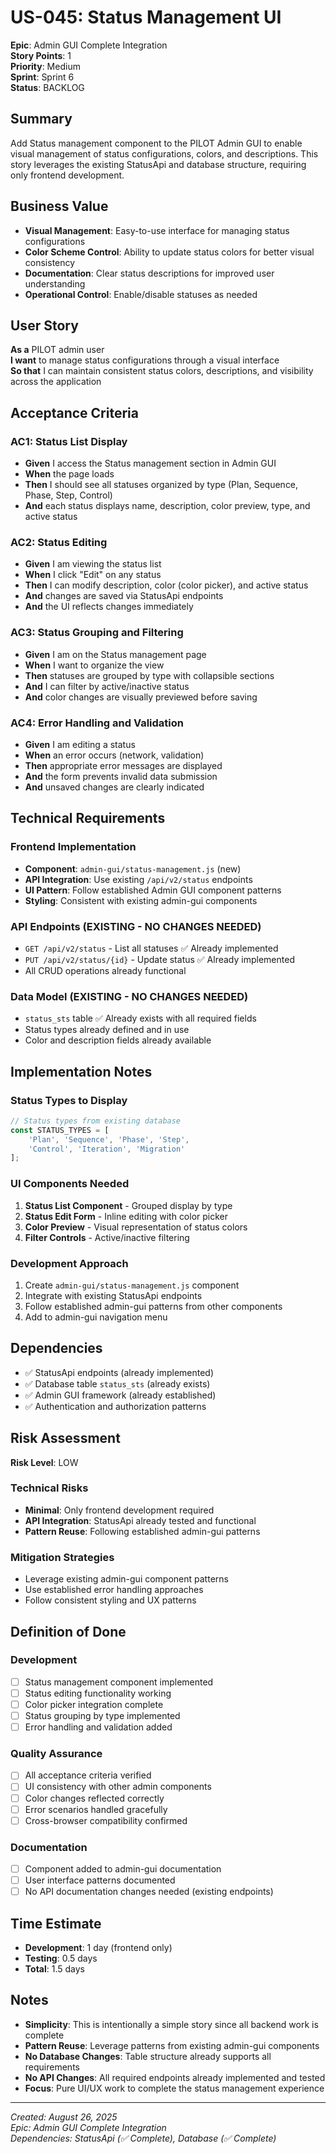 # US-045: Status Management UI

**Epic**: Admin GUI Complete Integration  
**Story Points**: 1  
**Priority**: Medium  
**Sprint**: Sprint 6  
**Status**: BACKLOG  

## Summary

Add Status management component to the PILOT Admin GUI to enable visual management of status configurations, colors, and descriptions. This story leverages the existing StatusApi and database structure, requiring only frontend development.

## Business Value

- **Visual Management**: Easy-to-use interface for managing status configurations
- **Color Scheme Control**: Ability to update status colors for better visual consistency
- **Documentation**: Clear status descriptions for improved user understanding
- **Operational Control**: Enable/disable statuses as needed

## User Story

**As a** PILOT admin user  
**I want** to manage status configurations through a visual interface  
**So that** I can maintain consistent status colors, descriptions, and visibility across the application

## Acceptance Criteria

### AC1: Status List Display
- **Given** I access the Status management section in Admin GUI
- **When** the page loads
- **Then** I should see all statuses organized by type (Plan, Sequence, Phase, Step, Control)
- **And** each status displays name, description, color preview, type, and active status

### AC2: Status Editing
- **Given** I am viewing the status list
- **When** I click "Edit" on any status
- **Then** I can modify description, color (color picker), and active status
- **And** changes are saved via StatusApi endpoints
- **And** the UI reflects changes immediately

### AC3: Status Grouping and Filtering
- **Given** I am on the Status management page
- **When** I want to organize the view
- **Then** statuses are grouped by type with collapsible sections
- **And** I can filter by active/inactive status
- **And** color changes are visually previewed before saving

### AC4: Error Handling and Validation
- **Given** I am editing a status
- **When** an error occurs (network, validation)
- **Then** appropriate error messages are displayed
- **And** the form prevents invalid data submission
- **And** unsaved changes are clearly indicated

## Technical Requirements

### Frontend Implementation
- **Component**: `admin-gui/status-management.js` (new)
- **API Integration**: Use existing `/api/v2/status` endpoints
- **UI Pattern**: Follow established Admin GUI component patterns
- **Styling**: Consistent with existing admin-gui components

### API Endpoints (EXISTING - NO CHANGES NEEDED)
- `GET /api/v2/status` - List all statuses ✅ Already implemented
- `PUT /api/v2/status/{id}` - Update status ✅ Already implemented
- All CRUD operations already functional

### Data Model (EXISTING - NO CHANGES NEEDED)
- `status_sts` table ✅ Already exists with all required fields
- Status types already defined and in use
- Color and description fields already available

## Implementation Notes

### Status Types to Display
```javascript
// Status types from existing database
const STATUS_TYPES = [
    'Plan', 'Sequence', 'Phase', 'Step', 
    'Control', 'Iteration', 'Migration'
];
```

### UI Components Needed
1. **Status List Component** - Grouped display by type
2. **Status Edit Form** - Inline editing with color picker
3. **Color Preview** - Visual representation of status colors
4. **Filter Controls** - Active/inactive filtering

### Development Approach
1. Create `admin-gui/status-management.js` component
2. Integrate with existing StatusApi endpoints
3. Follow established admin-gui patterns from other components
4. Add to admin-gui navigation menu

## Dependencies

- ✅ StatusApi endpoints (already implemented)
- ✅ Database table `status_sts` (already exists)
- ✅ Admin GUI framework (already established)
- ✅ Authentication and authorization patterns

## Risk Assessment

**Risk Level**: LOW

### Technical Risks
- **Minimal**: Only frontend development required
- **API Integration**: StatusApi already tested and functional
- **Pattern Reuse**: Following established admin-gui patterns

### Mitigation Strategies
- Leverage existing admin-gui component patterns
- Use established error handling approaches
- Follow consistent styling and UX patterns

## Definition of Done

### Development
- [ ] Status management component implemented
- [ ] Status editing functionality working
- [ ] Color picker integration complete
- [ ] Status grouping by type implemented
- [ ] Error handling and validation added

### Quality Assurance
- [ ] All acceptance criteria verified
- [ ] UI consistency with other admin components
- [ ] Color changes reflected correctly
- [ ] Error scenarios handled gracefully
- [ ] Cross-browser compatibility confirmed

### Documentation
- [ ] Component added to admin-gui documentation
- [ ] User interface patterns documented
- [ ] No API documentation changes needed (existing endpoints)

## Time Estimate

- **Development**: 1 day (frontend only)
- **Testing**: 0.5 days
- **Total**: 1.5 days

## Notes

- **Simplicity**: This is intentionally a simple story since all backend work is complete
- **Pattern Reuse**: Leverage patterns from existing admin-gui components
- **No Database Changes**: Table structure already supports all requirements
- **No API Changes**: All required endpoints already implemented and tested
- **Focus**: Pure UI/UX work to complete the status management experience

---

*Created: August 26, 2025*  
*Epic: Admin GUI Complete Integration*  
*Dependencies: StatusApi (✅ Complete), Database (✅ Complete)*